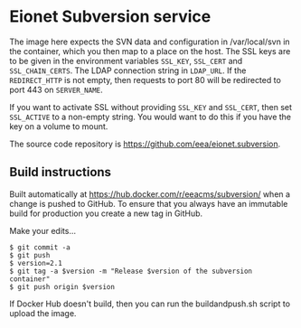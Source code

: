 Eionet Subversion service
=========================

The image here expects the SVN data and configuration in /var/local/svn in the container, which you then map to a place on the host.
The SSL keys are to be given in the environment variables `SSL_KEY`, `SSL_CERT` and `SSL_CHAIN_CERTS`. The LDAP connection string in `LDAP_URL`.
If the `REDIRECT_HTTP` is not empty, then requests to port 80 will be redirected to port 443 on `SERVER_NAME`.

If you want to activate SSL without providing `SSL_KEY` and `SSL_CERT`, then set `SSL_ACTIVE` to a non-empty string. You would want to do
this if you have the key on a volume to mount.

The source code repository is https://github.com/eea/eionet.subversion.

Build instructions
------------------

Built automatically at https://hub.docker.com/r/eeacms/subversion/ when a change is
pushed to GitHub. To ensure that you always have an immutable build for production
you create a new tag in GitHub.

Make your edits...

    $ git commit -a
    $ git push
    $ version=2.1
    $ git tag -a $version -m "Release $version of the subversion container"
    $ git push origin $version

If Docker Hub doesn't build, then you can run the buildandpush.sh script to upload the image.


